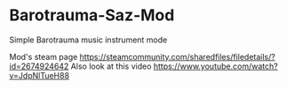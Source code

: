 # Barotrauma-Saz-Mod
Simple Barotrauma music instrument mode

Mod's steam page https://steamcommunity.com/sharedfiles/filedetails/?id=2674924642 
Also look at this video https://www.youtube.com/watch?v=JdpNlTueH88
